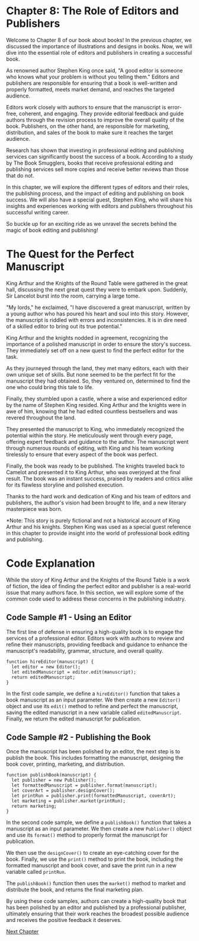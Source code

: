 # Chapter 8: The Role of Editors and Publishers

Welcome to Chapter 8 of our book about books! In the previous chapter, we discussed the importance of illustrations and designs in books. Now, we will dive into the essential role of editors and publishers in creating a successful book.

As renowned author Stephen King once said, "A good editor is someone who knows what your problem is without you telling them." Editors and publishers are responsible for ensuring that a book is well-written and properly formatted, meets market demand, and reaches the targeted audience.

Editors work closely with authors to ensure that the manuscript is error-free, coherent, and engaging. They provide editorial feedback and guide authors through the revision process to improve the overall quality of the book. Publishers, on the other hand, are responsible for marketing, distribution, and sales of the book to make sure it reaches the target audience.

Research has shown that investing in professional editing and publishing services can significantly boost the success of a book. According to a study by The Book Smugglers, books that receive professional editing and publishing services sell more copies and receive better reviews than those that do not.

In this chapter, we will explore the different types of editors and their roles, the publishing process, and the impact of editing and publishing on book success. We will also have a special guest, Stephen King, who will share his insights and experiences working with editors and publishers throughout his successful writing career.

So buckle up for an exciting ride as we unravel the secrets behind the magic of book editing and publishing!
# The Quest for the Perfect Manuscript

King Arthur and the Knights of the Round Table were gathered in the great hall, discussing the next great quest they were to embark upon. Suddenly, Sir Lancelot burst into the room, carrying a large tome.

"My lords," he exclaimed, "I have discovered a great manuscript, written by a young author who has poured his heart and soul into this story. However, the manuscript is riddled with errors and inconsistencies. It is in dire need of a skilled editor to bring out its true potential."

King Arthur and the knights nodded in agreement, recognizing the importance of a polished manuscript in order to ensure the story's success. They immediately set off on a new quest to find the perfect editor for the task.

As they journeyed through the land, they met many editors, each with their own unique set of skills. But none seemed to be the perfect fit for the manuscript they had obtained. So, they ventured on, determined to find the one who could bring this tale to life.

Finally, they stumbled upon a castle, where a wise and experienced editor by the name of Stephen King resided. King Arthur and the knights were in awe of him, knowing that he had edited countless bestsellers and was revered throughout the land.

They presented the manuscript to King, who immediately recognized the potential within the story. He meticulously went through every page, offering expert feedback and guidance to the author. The manuscript went through numerous rounds of editing, with King and his team working tirelessly to ensure that every aspect of the book was perfect.

Finally, the book was ready to be published. The knights traveled back to Camelot and presented it to King Arthur, who was overjoyed at the final result. The book was an instant success, praised by readers and critics alike for its flawless storyline and polished execution.

Thanks to the hard work and dedication of King and his team of editors and publishers, the author's vision had been brought to life, and a new literary masterpiece was born.


*Note: This story is purely fictional and not a historical account of King Arthur and his knights. Stephen King was used as a special guest reference in this chapter to provide insight into the world of professional book editing and publishing.
# Code Explanation

While the story of King Arthur and the Knights of the Round Table is a work of fiction, the idea of finding the perfect editor and publisher is a real-world issue that many authors face. In this section, we will explore some of the common code used to address these concerns in the publishing industry.

## Code Sample #1 - Using an Editor

The first line of defense in ensuring a high-quality book is to engage the services of a professional editor. Editors work with authors to review and refine their manuscripts, providing feedback and guidance to enhance the manuscript's readability, grammar, structure, and overall quality.

```
function hireEditor(manuscript) {
  let editor = new Editor();
  let editedManuscript = editor.edit(manuscript);
  return editedManuscript;
}
```

In the first code sample, we define a `hireEditor()` function that takes a book manuscript as an input parameter. We then create a new `Editor()` object and use its `edit()` method to refine and perfect the manuscript, saving the edited manuscript in a new variable called `editedManuscript`. Finally, we return the edited manuscript for publication.

## Code Sample #2 - Publishing the Book

Once the manuscript has been polished by an editor, the next step is to publish the book. This includes formatting the manuscript, designing the book cover, printing, marketing, and distribution.

```
function publishBook(manuscript) {
  let publisher = new Publisher();
  let formattedManuscript = publisher.format(manuscript);
  let coverArt = publisher.designCover();
  let printRun = publisher.print(formattedManuscript, coverArt);
  let marketing = publisher.market(printRun);
  return marketing;
}
```

In the second code sample, we define a `publishBook()` function that takes a manuscript as an input parameter. We then create a new `Publisher()` object and use its `format()` method to properly format the manuscript for publication.

We then use the `designCover()` to create an eye-catching cover for the book. Finally, we use the `print()` method to print the book, including the formatted manuscript and book cover, and save the print run in a new variable called `printRun`.

The `publishBook()` function then uses the `market()` method to market and distribute the book, and returns the final marketing plan.

By using these code samples, authors can create a high-quality book that has been polished by an editor and published by a professional publisher, ultimately ensuring that their work reaches the broadest possible audience and receives the positive feedback it deserves.


[Next Chapter](09_Chapter09.md)